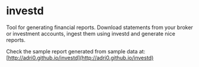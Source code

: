 # investd

Tool for generating financial reports. Download statements from your broker or investment accounts, ingest them using investd and generate nice reports.

Check the sample report generated from sample data at: [http://adri0.github.io/investd](http://adri0.github.io/investd)
